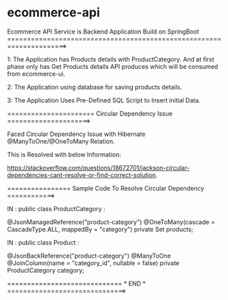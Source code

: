 # ecommerce-api
Ecommerce API Service is Backend Application Build on SpringBoot
=====================================================================> 

1: The Application has Products details with ProductCategory.
   And at first phase only has Get Products details API produces 
   which will be consumed from ecommerce-ui.

2: The Application using database for saving products details. 

3: The Application Uses Pre-Defined SQL Script to Insert initial Data.

   
====================== Circular Dependency Issue =====================> 

Faced Circular Dependency Issue with Hibernate @ManyToOne/@OneToMany Relation.

This is Resolved with below Information:

 https://stackoverflow.com/questions/18672701/jackson-circular-dependencies-cant-resolve-or-find-correct-solution.
 
================ Sample Code To Resolve Circular Dependency ============> 

IN : public class ProductCategory :

 @JsonManagedReference("product-category")
    @OneToMany(cascade = CascadeType.ALL, mappedBy = "category")
    private Set<Product> products;
	
IN : public class Product :	

 @JsonBackReference("product-category")
    @ManyToOne
    @JoinColumn(name = "category_id", nullable = false)
    private ProductCategory category;

============================= * END *  ==============================> 